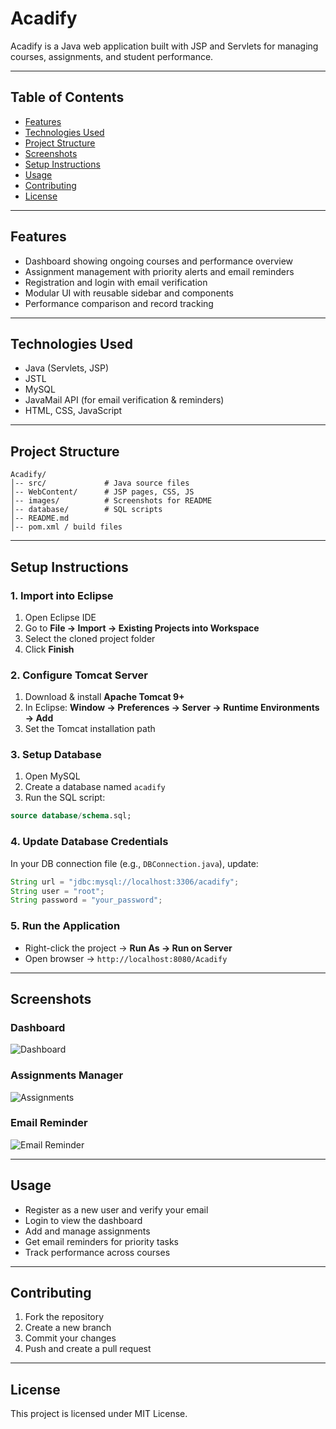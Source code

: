 # Acadify

Acadify is a Java web application built with JSP and Servlets for managing courses, assignments, and student performance.

---

## Table of Contents
- [Features](#features)
- [Technologies Used](#technologies-used)
- [Project Structure](#project-structure)
- [Screenshots](#screenshots)
- [Setup Instructions](#setup-instructions)
- [Usage](#usage)
- [Contributing](#contributing)
- [License](#license)

---

## Features
- Dashboard showing ongoing courses and performance overview
- Assignment management with priority alerts and email reminders
- Registration and login with email verification
- Modular UI with reusable sidebar and components
- Performance comparison and record tracking

---

## Technologies Used
- Java (Servlets, JSP)
- JSTL
- MySQL
- JavaMail API (for email verification & reminders)
- HTML, CSS, JavaScript

---

## Project Structure
```
Acadify/
│-- src/             # Java source files
│-- WebContent/      # JSP pages, CSS, JS
│-- images/          # Screenshots for README
│-- database/        # SQL scripts
│-- README.md
│-- pom.xml / build files
```

---

## Setup Instructions

### 1. Import into Eclipse
1. Open Eclipse IDE  
2. Go to **File → Import → Existing Projects into Workspace**  
3. Select the cloned project folder  
4. Click **Finish**

### 2. Configure Tomcat Server
1. Download & install **Apache Tomcat 9+**  
2. In Eclipse: **Window → Preferences → Server → Runtime Environments → Add**  
3. Set the Tomcat installation path

### 3. Setup Database
1. Open MySQL  
2. Create a database named `acadify`  
3. Run the SQL script:
```sql
source database/schema.sql;
```

### 4. Update Database Credentials
In your DB connection file (e.g., `DBConnection.java`), update:

```java
String url = "jdbc:mysql://localhost:3306/acadify";
String user = "root";
String password = "your_password";
```

### 5. Run the Application
- Right-click the project → **Run As → Run on Server**  
- Open browser → `http://localhost:8080/Acadify`

---

## Screenshots

### Dashboard
![Dashboard](images/dashboard.png)

### Assignments Manager
![Assignments](images/assignments.png)

### Email Reminder
![Email Reminder](images/email_reminder.png)

---

## Usage
- Register as a new user and verify your email  
- Login to view the dashboard  
- Add and manage assignments  
- Get email reminders for priority tasks  
- Track performance across courses

---

## Contributing
1. Fork the repository  
2. Create a new branch  
3. Commit your changes  
4. Push and create a pull request

---

## License
This project is licensed under MIT License.
